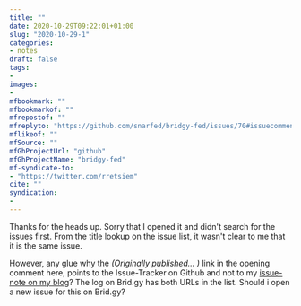 ```yaml
---
title: ""
date: 2020-10-29T09:22:01+01:00
slug: "2020-10-29-1"
categories:
- notes
draft: false
tags:
-
images:
-
mfbookmark: ""
mfbookmarkof: ""
mfrepostof: ""
mfreplyto: "https://github.com/snarfed/bridgy-fed/issues/70#issuecomment-718272394"
mflikeof: ""
mfSource: ""
mfGhProjectUrl: "github"
mfGhProjectName: "bridgy-fed"
mf-syndicate-to:
- "https://twitter.com/rretsiem"
cite: ""
syndication:
-
---
```


Thanks for the heads up. Sorry that I opened it and didn't search for the issues first. From the title lookup on the issue list, it wasn't clear to me that it is the same issue.

However, any glue why the _(Originally published… )_ link in the opening comment here, points to the Issue-Tracker on Github and not to my [issue-note on my blog](https://renem.net/notes/github/2020-10-28-1/)? The log on Brid.gy has both URLs in the list. Should i open a new issue for this on Brid.gy? 

